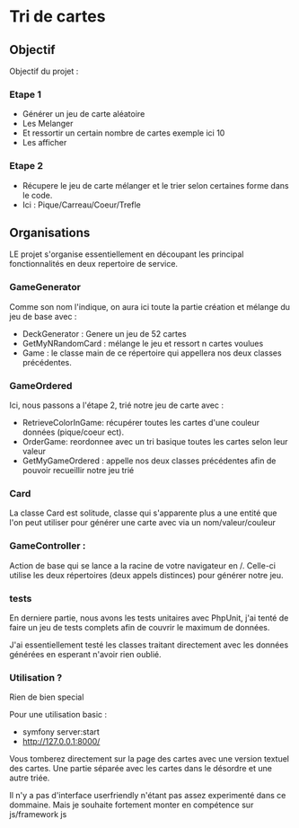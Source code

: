 # Tri de cartes

## Objectif

Objectif du projet : 

### Etape 1
- Générer  un jeu de carte aléatoire
- Les Melanger
- Et ressortir un certain nombre de cartes exemple ici 10
- Les afficher 

### Etape 2
- Récupere le jeu de carte mélanger et le trier selon certaines forme dans le code. 
- Ici : Pique/Carreau/Coeur/Trefle 

## Organisations

LE projet s'organise essentiellement en découpant les principal fonctionnalités en deux repertoire de service.

### GameGenerator

Comme son nom l'indique, on aura ici toute la partie création et mélange du jeu de base avec :
- DeckGenerator : Genere un jeu de 52 cartes
- GetMyNRandomCard :  mélange le jeu et ressort n cartes voulues
- Game :  le classe main de ce répertoire qui appellera nos deux classes précédentes.

### GameOrdered

Ici, nous passons a l'étape 2, trié notre jeu de carte avec :
- RetrieveColorInGame:  récupérer toutes les cartes d'une couleur données (pique/coeur ect).
- OrderGame:  reordonnee avec un tri basique toutes les cartes selon leur valeur
- GetMyGameOrdered : appelle nos  deux classes précédentes afin de pouvoir recueillir notre jeu trié

### Card

La classe Card est solitude, classe qui s'apparente plus  a une entité que l'on peut utiliser pour générer une carte avec
via un nom/valeur/couleur


### GameController :

Action de base qui  se lance a la racine de votre navigateur en /.
Celle-ci utilise les deux répertoires (deux appels distinces) pour générer notre jeu.


### tests

En derniere partie, nous avons les tests unitaires avec PhpUnit, j'ai tenté de faire un jeu de tests complets
afin  de couvrir le maximum de données.

J'ai essentiellement testé les classes traitant directement avec les données  générées en esperant n'avoir rien oublié.


### Utilisation ?

Rien de bien special 

Pour une utilisation basic :
- symfony server:start
- http://127.0.0.1:8000/

Vous tomberez directement sur la page des cartes avec une version textuel des cartes.
Une partie séparée avec les cartes dans le désordre et une autre triée.

Il n'y a pas d'interface userfriendly n'étant pas assez experimenté dans ce dommaine.
Mais je souhaite fortement monter en compétence sur js/framework js

